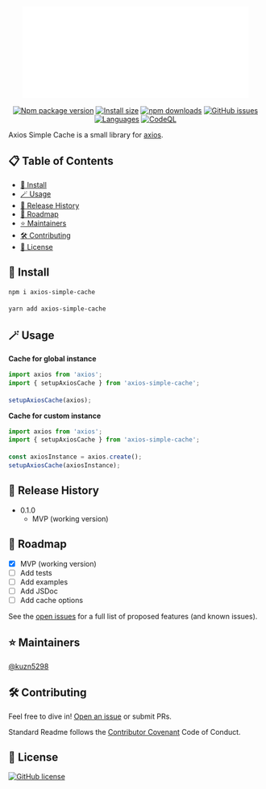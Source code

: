 <div align="center">

<img src="./public/logo.svg" width="450px"/>

<br>

[![Npm package version](https://badgen.net/npm/v/axios-simple-cache)](https://www.npmjs.org/package/axios-simple-cache)
[![Install size](https://packagephobia.now.sh/badge?p=axios-simple-cache)](https://packagephobia.now.sh/result?p=axios-simple-cache)
[![npm downloads](https://img.shields.io/npm/dm/axios-simple-cache)](https://npm-stat.com/charts.html?package=axios-simple-cache)
[![GitHub issues](https://img.shields.io/github/issues/kuzn5298/axios-simple-cache.svg)](https://github.com/kuzn5298/axios-simple-cache/issues/)
[![Languages](https://img.shields.io/github/languages/top/kuzn5298/axios-simple-cache)](https://github.com/kuzn5298/axios-simple-cache/search?l=typescript)
[![CodeQL](https://github.com/kuzn5298/axios-simple-cache/actions/workflows/codeql-analysis.yml/badge.svg)](https://github.com/kuzn5298/axios-simple-cache/actions/workflows/codeql-analysis.yml)

</div>

Axios Simple Cache is a small library for [axios](https://github.com/axios/axios).

## 📋 Table of Contents

-   [🚀 Install](#🚀-install)
-   [🪄 Usage](#🪄-usage)
-   [📕 Release History](#📕-release-history)
-   [📝 Roadmap](#📝-roadmap)
-   [⭐️ Maintainers](#⭐️-maintainers)
-   [🛠 Contributing](#🛠-contributings)
-   [📜 License](#📜-license)

## 🚀 Install

```sh
npm i axios-simple-cache

yarn add axios-simple-cache
```

## 🪄 Usage

**Cache for global instance**

```ts
import axios from 'axios';
import { setupAxiosCache } from 'axios-simple-cache';

setupAxiosCache(axios);
```

**Cache for custom instance**

```ts
import axios from 'axios';
import { setupAxiosCache } from 'axios-simple-cache';

const axiosInstance = axios.create();
setupAxiosCache(axiosInstance);
```

## 📕 Release History

-   0.1.0
    -   MVP (working version)

## 📝 Roadmap

-   [x] MVP (working version)
-   [ ] Add tests
-   [ ] Add examples
-   [ ] Add JSDoc
-   [ ] Add cache options

See the [open issues](https://github.com/othneildrew/Best-README-Template/issues) for a full list of proposed features (and known issues).

## ⭐️ Maintainers

[@kuzn5298](https://github.com/kuzn5298)

## 🛠 Contributing

Feel free to dive in! [Open an issue](https://github.com/kuzn5298/axios-simple-cache/issues/new) or submit PRs.

Standard Readme follows the [Contributor Covenant](https://www.contributor-covenant.org/version/1/4) Code of Conduct.

## 📜 License

[![GitHub license](https://img.shields.io/github/license/kuzn5298/axios-simple-cache)](https://github.com/kuzn5298/axios-simple-cache/blob/main/LICENSE)
